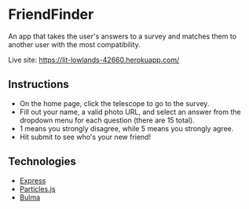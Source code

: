 # FriendFinder

An app that takes the user's answers to a survey and matches them to another user with the most compatibility.

Live site: https://lit-lowlands-42660.herokuapp.com/

## Instructions

* On the home page, click the telescope to go to the survey.
* Fill out your name, a valid photo URL, and select an answer from the dropdown menu for each question (there are 15 total). 
* 1 means you strongly disagree, while 5 means you strongly agree.
* Hit submit to see who's your new friend!

## Technologies

* [Express](https://expressjs.com/)
* [Particles.js](https://github.com/VincentGarreau/particles.js/)
* [Bulma](https://bulma.io/)
